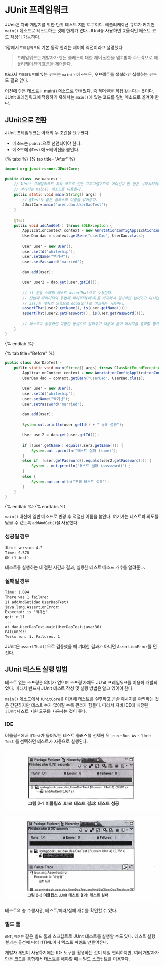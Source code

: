 # JUnit 프레임워크

JUnit은 자바 개발자를 위한 단위 테스트 지원 도구이다. 애플리케이션 규모가 커지면 `main()` 메소드로 테스트하는 것에 한계가 있다. JUnit을 사용하면 효율적인 테스트 코드 작성이 가능하다.

1장에서 `프레임워크`의 기본 동작 원리는 제어의 역전이라고 설명했다.

> 프레임워크는 개발자가 만든 클래스에 대한 제어 권한을 넘겨받아 주도적으로 애플리케이션의 흐름을 제어한다.

따라서 `프레임워크`에 있는 코드는 `main()` 메소드도, 오브젝트를 생성하고 실행하는 코드도 필요 없다.

이전에 만든 테스트는 main() 메소드로 만들었다. 즉 제어권을 직접 갖는다는 뜻이다. JUnit 프레임워크에 적용하기 위해서는 `main()`에 있는 코드를 일반 메소드로 옮겨야 한다.

## JUnit으로 전환

JUnit 프레임워크는 아래의 두 조건을 요구한다.

- 메소드는 `public`으로 선언되어야 한다.
- 메소드에 `@Test` 애노테이션을 붙인다.

{% tabs %}
{% tab title="After" %}
```java
import org.junit.runner.JUnitCore;                                  

public class UserDaoTest {
    // JUnit 프레임워크도 자바 코드로 만든 프로그램이므로 어디선가 한 번은 시작시켜줘야 한다. 
    // 여기서는 main() 메소드를 이용한다.
    public static void main(String[] args) {
        // @Test가 붙은 클래스의 이름을 넣어준다.
        JUnitCore.main("user.dao.UserDaoTest");
    }

    @Test
    public void addAndGet() throws SQLException {
        ApplicationContext context = new AnnotationConfigApplicationContext(DaoFactory.class);
        UserDao dao = context.getBean("userDao", UserDao.class);

        User user = new User();
        user.setId("whiteship");
        user.setName("백기선");
        user.setPassword("married");
        
        dao.add(user);
		
		User user2 = dao.get(user.getId());

        // if 문을 스태틱 메소드 asserThat으로 수정한다.
        // 첫번째 파라미터와 두번째 파라미터(매처)를 비교해서 일치하면 넘어가고 아니면 실패한다.
        // is()는 매처의 일종으로 equals()로 비교하는 기능이다.
        assertThat(user2.getName(), is(user.getName()));
        assertThat(user2.getPassword(), is(user.getPassword()));

        // 테스트가 성공하면 다양한 방법으로 알려주기 때문에 굳이 메시지를 출력할 필요가 없다.
    }
}
```
{% endtab %}

{% tab title="Before" %}
```java
public class UserDaoTest {
	public static void main(String[] args) throws ClassNotFoundException, SQLException {
		ApplicationContext context = new AnnotationConfigApplicationContext(DaoFactory.class);
		UserDao dao = context.getBean("userDao", UserDao.class);
		
		User user = new User();
		user.setId("whiteship");
		user.setName("백기선");
		user.setPassword("married");

		dao.add(user);
			
		System.out.println(user.getId() + " 등록 성공");
		
		User user2 = dao.get(user.getId());

        if (!user.getName().equals(user2.getName())) {
            System.out .println("테스트 실패 (name)");
        }
        else if (!user.getPassword().equals(user2.getPassword())) {
            System . out.println("테스트 실패 (password)") ;
        }
        else {
            System.out.println("조회 테스트 성공");
        }
	}
}
```
{% endtab %}
{% endtabs %}

`main()` 대신에 일반 메소드로 변경 후 적절한 이름을 붙인다. 여기서는 테스트의 의도를 담을 수 있도록 `addAndGet()`을 사용했다.

### 성공일 경우

```text
JUnit version 4.7
Time: 0.578
OK (1 test)
```

테스트를 실행하는 데 걸린 시간과 결과, 실행한 테스트 메소드 개수를 알려준다.

### 실패일 경우

```text
Time: 1.094
There was 1 failure:
1) addAndGet(dao.UserDaoTest)
java.lang.AssertionError:
Expected: is "백기선"
got: null
...
at dao.UserDaoTest.main(UserDaoTest.java:36)
FAILURES!!
Tests run: 1. Failures: 1
```

JUnit은 `assertThat()`으로 검증했을 때 기대한 결과가 아니면 `AssertionError`를 던진다.


## JUnit 테스트 실행 방법

테스트 없는 스프링은 의미가 없으며 스프링 자체도 JUnit 프레임워크를 이용해 개발되었다. 따라서 반드시 JUnit 테스트 작성 및 실행 방법은 알고 있어야 한다.

`main()` 메소드에서 `JUnitCore`를 이용해 테스트를 실행하고 콘솔 메시지를 확인하는 것은 간단하지만 테스트 수가 많아질 수록 관리가 힘들다. 따라서 자바 IDE에 내장된 JUnit 테스트 지원 도구를 사용하는 것이 좋다.

### IDE

이클립스에서 `@Test`가 들어있는 테스트 클래스를 선택한 뒤, `run` - `Run As` - `JUnit Test` 를 선택하면 테스트가 자동으로 실행된다.

![](../../.gitbook/assets/toby/20200113153110.png)

![](../../.gitbook/assets/toby/20200113153322.png)

테스트의 총 수행시간, 테스트/에러/실패 개수를 확인할 수 있다.

### 빌드 툴

`ANT`, `메이븐` 같은 빌드 툴과 스크립트로 JUnit 테스트를 실행할 수도 있다. 테스트 실행 결과는 옵션에 따라 HTML이나 텍스트 파일로 만들어진다.

개발자 개인이 사용하기에는 IDE 도구를 활용하는 것이 제일 편리하지만, 여러 개발자가 만든 코드를 통합해서 테스트를 해야할 때는 빌드 스크립트를 이용한다.